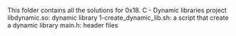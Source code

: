 This folder contains all the solutions for 0x18. C - Dynamic libraries project
libdynamic.so: dynamic library
1-create_dynamic_lib.sh: a script that create a dynamic library
main.h: header files
